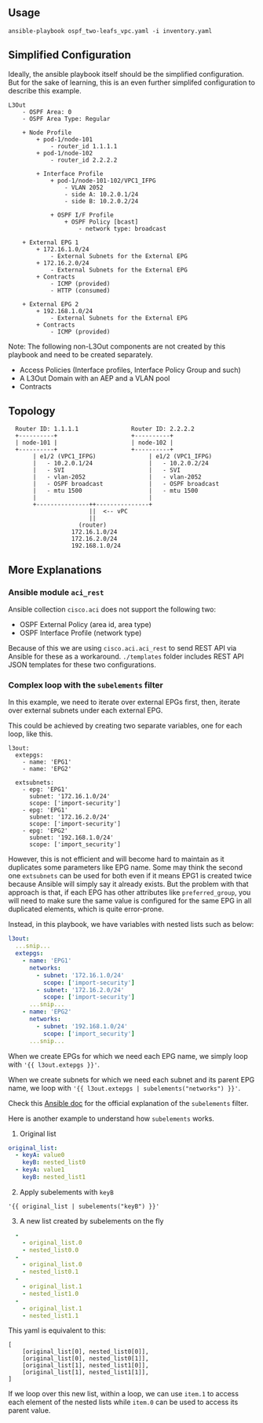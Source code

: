 ## Usage
```
ansible-playbook ospf_two-leafs_vpc.yaml -i inventory.yaml
```


## Simplified Configuration

Ideally, the ansible playbook itself should be the simplified configuration.
But for the sake of learning, this is an even further simplifed configuration to describe this example.

```
L3Out
    - OSPF Area: 0
    - OSPF Area Type: Regular

    + Node Profile
        + pod-1/node-101
            - router_id 1.1.1.1
        + pod-1/node-102
            - router_id 2.2.2.2

        + Interface Profile
            + pod-1/node-101-102/VPC1_IFPG
                - VLAN 2052
                - side A: 10.2.0.1/24
                - side B: 10.2.0.2/24

            + OSPF I/F Profile
                + OSPF Policy [bcast]
                    - network type: broadcast

    + External EPG 1
        + 172.16.1.0/24
            - External Subnets for the External EPG
        + 172.16.2.0/24
            - External Subnets for the External EPG
        + Contracts
            - ICMP (provided)
            - HTTP (consumed)

    + External EPG 2
        + 192.168.1.0/24
            - External Subnets for the External EPG
        + Contracts
            - ICMP (provided)
```
Note:
The following non-L3Out components are not created by this
playbook and need to be created separately.
* Access Policies (Interface profiles, Interface Policy Group and such)
* A L3Out Domain with an AEP and a VLAN pool
* Contracts


## Topology

```
  Router ID: 1.1.1.1               Router ID: 2.2.2.2
  +----------+                     +----------+
  | node-101 |                     | node-102 |
  +----------+                     +----------+
       | e1/2 (VPC1_IFPG)               | e1/2 (VPC1_IFPG)
       |   - 10.2.0.1/24                |   - 10.2.0.2/24
       |   - SVI                        |   - SVI
       |   - vlan-2052                  |   - vlan-2052
       |   - OSPF broadcast             |   - OSPF broadcast
       |   - mtu 1500                   |   - mtu 1500
       |                                |
       +---------------++---------------+
                       ||  <-- vPC
                       ||
                    (router)
                  172.16.1.0/24
                  172.16.2.0/24
                  192.168.1.0/24
```


## More Explanations

### Ansible module `aci_rest`

Ansible collection `cisco.aci` does not support the following two:

* OSPF External Policy (area id, area type)
* OSPF Interface Profile (network type)

Because of this we are using `cisco.aci.aci_rest` to send REST API via Ansible for these as a workaround.  `./templates` folder includes REST API JSON templates for these two configurations.


### Complex loop with the `subelements` filter


In this example, we need to iterate over external EPGs first, then, iterate over external subnets under each external EPG.

This could be achieved by creating two separate variables, one for each loop, like this.

```
l3out:
  extepgs:
    - name: 'EPG1'
    - name: 'EPG2'

  extsubnets:
    - epg: 'EPG1'
      subnet: '172.16.1.0/24'
      scope: ['import-security']
    - epg: 'EPG1'
      subnet: '172.16.2.0/24'
      scope: ['import-security']
    - epg: 'EPG2'
      subnet: '192.168.1.0/24'
      scope: ['import_security']
```

However, this is not efficient and will become hard to maintain as it duplicates some parameters like EPG name.
Some may think the second one `extsubnets` can be used for both even if it means EPG1 is created twice because Ansible will simply say it already exists.
But the problem with that approach is that, if each EPG has other attributes like `preferred_group`, you will need to make sure the same value is configured for the same EPG in all duplicated elements, which is quite error-prone.

Instead, in this playbook, we have variables with nested lists such as below:
```yaml
l3out:
  ...snip...
  extepgs:
    - name: 'EPG1'
      networks:
        - subnet: '172.16.1.0/24'
          scope: ['import-security']
        - subnet: '172.16.2.0/24'
          scope: ['import-security']
      ...snip...
    - name: 'EPG2'
      networks:
        - subnet: '192.168.1.0/24'
          scope: ['import_security']
      ...snip...
```

When we create EPGs for which we need each EPG name, we simply loop with `'{{ l3out.extepgs }}'`.


When we create subnets for which we need each subnet and its parent EPG name, we loop with `'{{ l3out.extepgs | subelements("networks") }}'`.

Check this [Ansible doc](https://docs.ansible.com/ansible/latest/user_guide/playbooks_filters.html#combining-objects-and-subelements) for the official explanation of the `subelements` filter.

Here is another example to understand how `subelements` works.

1. Original list
```yaml
original_list:
  - keyA: value0
    keyB: nested_list0
  - keyA: value1
    keyB: nested_list1
```

2. Apply subelements with `keyB`
```
'{{ original_list | subelements("keyB") }}'
```

3. A new list created by subelements on the fly
```yaml
  - 
    - original_list.0
    - nested_list0.0
  - 
    - original_list.0
    - nested_list0.1
  - 
    - original_list.1
    - nested_list1.0
  - 
    - original_list.1
    - nested_list1.1
```
This yaml is equivalent to this:
```
[
    [original_list[0], nested_list0[0]],
    [original_list[0], nested_list0[1]],
    [original_list[1], nested_list1[0]],
    [original_list[1], nested_list1[1]],
]
```

If we loop over this new list, within a loop, we can use `item.1` to access each element of the nested lists while `item.0` can be used to access its parent value.

